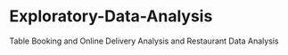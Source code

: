 # Exploratory-Data-Analysis
Table Booking and Online Delivery Analysis and Restaurant Data Analysis
